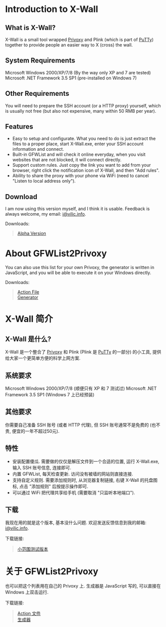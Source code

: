 # Introduction to X-Wall

## What is X-Wall?

X-Wall is a small tool wrapped [Privoxy](http://www.privoxy.org/) and Plink (which is part of [PuTTy](http://www.chiark.greenend.org.uk/~sgtatham/putty/)) together to provide people an easier way to X (cross) the wall.

## System Requirements

Microsoft Windows 2000/XP/7/8 (By the way only XP and 7 are tested)
Microsoft .NET Framework 3.5 SP1 (pre-installed on Windows 7)

## Other Requirements

You will need to prepare the SSH account (or a HTTP proxy) yourself, which is usually not free (but also not expensive, many within 50 RMB per year).

## Features

- Easy to setup and configurate. What you need to do is just extract the files to a proper place, start X-Wall.exe, enter your SSH account information and connect.
- Built-in GFWList and will check it online everyday, when you visit websites that are not blocked, it will connect directly.
- Support custom rules. Just copy the link you want to add from your browser, right click the notification icon of X-Wall, and then "Add rules".
- Ability to share the proxy with your phone via WiFi (need to cancel "Listen to local address only").

## Download

I am now using this version myself, and I think it is usable. Feedback is always welcome, my email: [i@vilic.info](mailto:i@vilic.info).

Downloads:

> [Alpha Version](https://raw.github.com/vilic/x-wall/master/x-wall-alpha.rar)

# About GFWList2Privoxy

You can also use this list for your own Privoxy, the generator is written in JavaScript, and you will be able to execute it on your Windows directly.

Downloads:

> [Action File](https://raw.github.com/vilic/x-wall/master/rules/gfwlist.action)  
> [Generator](https://raw.github.com/vilic/x-wall/master/rules/gfwlist2privoxy.js)

# X-Wall 简介

## X-Wall 是什么?

X-Wall 是一个整合了 [Privoxy](http://www.privoxy.org/) 和 Plink (Plink 是 [PuTTy](http://www.chiark.greenend.org.uk/~sgtatham/putty/) 的一部分) 的小工具, 提供给大家一个更简单方便的科学上网方案.

## 系统要求

Microsoft Windows 2000/XP/7/8 (顺便只有 XP 和 7 测试过)
Microsoft .NET Framework 3.5 SP1 (Windows 7 上已经预装)

## 其他要求

你需要自己准备 SSH 账号 (或者 HTTP 代理), 但 SSH 账号通常不是免费的 (也不贵, 便宜的一年不超过50元).

## 特性

- 安装配置傻瓜. 需要做的仅仅是解压文件到一个合适的位置, 运行 X-Wall.exe, 输入 SSH 账号信息, 连接即可.
- 内置 GFWList, 每天检查更新. 访问没有被墙的网站则直接连接.
- 支持自定义规则. 需要添加规则时, 从浏览器复制链接, 右键 X-Wall 的托盘图标, 点击 "添加规则" 后按提示操作即可.
- 可以通过 WiFi 把代理共享给手机 (需要取消 "只监听本地端口").

## 下载

我现在用的就是这个版本, 基本没什么问题. 欢迎发送反馈信息到我的邮箱: [i@vilic.info](mailto:i@vilic.info).

下载链接:

> [小范围测试版本](https://raw.github.com/vilic/x-wall/master/x-wall-alpha.rar)

# 关于 GFWList2Privoxy

也可以把这个列表用在自己的 Privoxy 上. 生成器是 JavaScript 写的, 可以直接在 Windows 上双击运行.

下载链接:

> [Action 文件](https://raw.github.com/vilic/x-wall/master/rules/gfwlist.action)  
> [生成器](https://raw.github.com/vilic/x-wall/master/rules/gfwlist2privoxy.js)